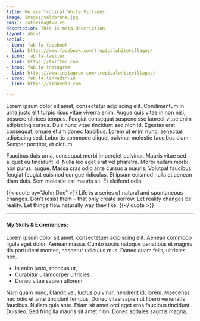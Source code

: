 ```yaml
---
title: We are Tropical White Villages
image: images/salobrena.jpg
email: catarina@twv.es
description: This is meta description
layout: about
social:
- icon: fab fa-facebook
  link: https://www.facebook.com/tropicalwhitevillages/
- icon: fab fa-twitter
  link: https://twitter.com
- icon: fab fa-instagram
  link: https://www.instagram.com/tropicalwhitevillages/
- icon: fab fa-linkedin-in
  link: https://linkedin.com

---
```

Lorem ipsum dolor sit amet, consectetur adipiscing elit. Condimentum in urna justo elit turpis risus vitae viverra enim. Augue quis vitae in non nisi, posuere ultrices tempus. Feugiat consequat suspendisse laoreet vitae enim adipiscing cursus. Duis nunc vitae tincidunt sed nibh id. Egestas erat consequat, ornare etiam donec faucibus. Lorem ut enim nunc, senectus adipiscing sed. Lobortis commodo aliquet pulvinar molestie faucibus diam. Semper porttitor, et dictum 

Faucibus duis urna, consequat morbi imperdiet pulvinar. Mauris vitae sed aliquet eu tincidunt id. Nulla leo eget erat vel pharetra. Morbi nullam morbi non purus, augue. Massa cras odio ante cursus a mauris. Volutpat faucibus feugiat feugiat euismod congue ridiculus. Et ipsum euismod nulla et aenean diam duis. Sem molestie est mauris sit. Et eleifend odio 

{{< quote by="John Doe" >}}
Life is a series of natural and spontaneous changes. Don’t resist them – that only create sorrow. Let reality changes be reality. Let things flow naturally way they like.
{{</ quote >}}

<hr>

#### My Skills & Experiences:

Lorem ipsum dolor sit amet, consectetuer adipiscing elit. Aenean commodo ligula eget dolor. Aenean massa. Cumto sociis natoque penatibus et magnis dis parturient montes, nascetur ridiculus mus. Donec quam felis, ultricies nec.

* In enim justo, rhoncus ut,
* Curabitur ullamcorper ultricies
* Donec vitae sapien utlorem

Nam quam nunc, blandit vel, luctus pulvinar, hendrerit id, lorem. Maecenas nec odio et ante tincidunt tempus. Donec vitae sapien ut libero venenatis faucibus. Nullam quis ante. Etiam sit amet orci eget eros faucibus tincidunt. Duis leo. Sed fringilla mauris sit amet nibh. Donec sodales sagittis magna.
